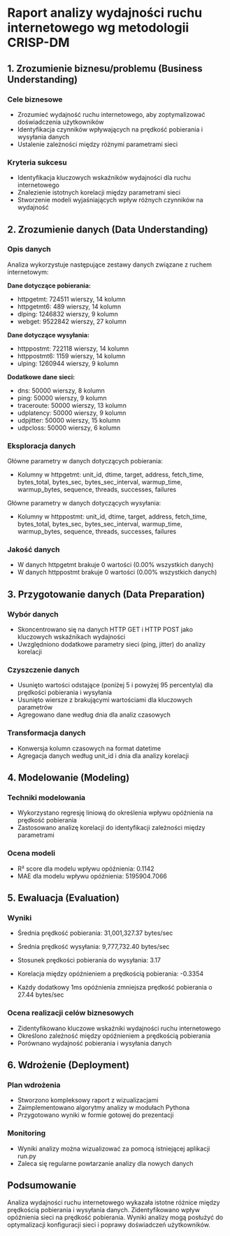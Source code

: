 # Raport analizy wydajności ruchu internetowego wg metodologii CRISP-DM

## 1. Zrozumienie biznesu/problemu (Business Understanding)

### Cele biznesowe

- Zrozumieć wydajność ruchu internetowego, aby zoptymalizować doświadczenia użytkowników
- Identyfikacja czynników wpływających na prędkość pobierania i wysyłania danych
- Ustalenie zależności między różnymi parametrami sieci

### Kryteria sukcesu

- Identyfikacja kluczowych wskaźników wydajności dla ruchu internetowego
- Znalezienie istotnych korelacji między parametrami sieci
- Stworzenie modeli wyjaśniających wpływ różnych czynników na wydajność

## 2. Zrozumienie danych (Data Understanding)

### Opis danych

Analiza wykorzystuje następujące zestawy danych związane z ruchem internetowym:

**Dane dotyczące pobierania:**
- httpgetmt: 724511 wierszy, 14 kolumn
- httpgetmt6: 489 wierszy, 14 kolumn
- dlping: 1246832 wierszy, 9 kolumn
- webget: 9522842 wierszy, 27 kolumn

**Dane dotyczące wysyłania:**
- httppostmt: 722118 wierszy, 14 kolumn
- httppostmt6: 1159 wierszy, 14 kolumn
- ulping: 1260944 wierszy, 9 kolumn

**Dodatkowe dane sieci:**
- dns: 50000 wierszy, 8 kolumn
- ping: 50000 wierszy, 9 kolumn
- traceroute: 50000 wierszy, 13 kolumn
- udplatency: 50000 wierszy, 9 kolumn
- udpjitter: 50000 wierszy, 15 kolumn
- udpcloss: 50000 wierszy, 6 kolumn

### Eksploracja danych

Główne parametry w danych dotyczących pobierania:
- Kolumny w httpgetmt: unit_id, dtime, target, address, fetch_time, bytes_total, bytes_sec, bytes_sec_interval, warmup_time, warmup_bytes, sequence, threads, successes, failures

Główne parametry w danych dotyczących wysyłania:
- Kolumny w httppostmt: unit_id, dtime, target, address, fetch_time, bytes_total, bytes_sec, bytes_sec_interval, warmup_time, warmup_bytes, sequence, threads, successes, failures

### Jakość danych

- W danych httpgetmt brakuje 0 wartości (0.00% wszystkich danych)
- W danych httppostmt brakuje 0 wartości (0.00% wszystkich danych)

## 3. Przygotowanie danych (Data Preparation)

### Wybór danych

- Skoncentrowano się na danych HTTP GET i HTTP POST jako kluczowych wskaźnikach wydajności
- Uwzględniono dodatkowe parametry sieci (ping, jitter) do analizy korelacji

### Czyszczenie danych

- Usunięto wartości odstające (poniżej 5 i powyżej 95 percentyla) dla prędkości pobierania i wysyłania
- Usunięto wiersze z brakującymi wartościami dla kluczowych parametrów
- Agregowano dane według dnia dla analiz czasowych

### Transformacja danych

- Konwersja kolumn czasowych na format datetime
- Agregacja danych według unit_id i dnia dla analizy korelacji

## 4. Modelowanie (Modeling)

### Techniki modelowania

- Wykorzystano regresję liniową do określenia wpływu opóźnienia na prędkość pobierania
- Zastosowano analizę korelacji do identyfikacji zależności między parametrami

### Ocena modeli

- R² score dla modelu wpływu opóźnienia: 0.1142
- MAE dla modelu wpływu opóźnienia: 5195904.7066

## 5. Ewaluacja (Evaluation)

### Wyniki

- Średnia prędkość pobierania: 31,001,327.37 bytes/sec
- Średnia prędkość wysyłania: 9,777,732.40 bytes/sec
- Stosunek prędkości pobierania do wysyłania: 3.17

- Korelacja między opóźnieniem a prędkością pobierania: -0.3354
- Każdy dodatkowy 1ms opóźnienia zmniejsza prędkość pobierania o 27.44 bytes/sec

### Ocena realizacji celów biznesowych

- Zidentyfikowano kluczowe wskaźniki wydajności ruchu internetowego
- Określono zależność między opóźnieniem a prędkością pobierania
- Porównano wydajność pobierania i wysyłania danych

## 6. Wdrożenie (Deployment)

### Plan wdrożenia

- Stworzono kompleksowy raport z wizualizacjami
- Zaimplementowano algorytmy analizy w modułach Pythona
- Przygotowano wyniki w formie gotowej do prezentacji

### Monitoring

- Wyniki analizy można wizualizować za pomocą istniejącej aplikacji run.py
- Zaleca się regularne powtarzanie analizy dla nowych danych

## Podsumowanie

Analiza wydajności ruchu internetowego wykazała istotne różnice między prędkością pobierania i wysyłania danych. Zidentyfikowano wpływ opóźnienia sieci na prędkość pobierania. Wyniki analizy mogą posłużyć do optymalizacji konfiguracji sieci i poprawy doświadczeń użytkowników.
